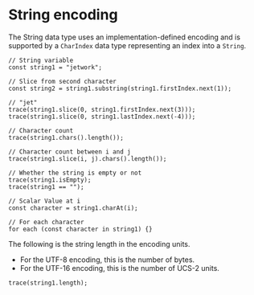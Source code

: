 # String encoding

The String data type uses an implementation-defined encoding and is supported by a `CharIndex` data type representing an index into a `String`.

```
// String variable
const string1 = "jetwork";

// Slice from second character
const string2 = string1.substring(string1.firstIndex.next(1));

// "jet"
trace(string1.slice(0, string1.firstIndex.next(3)));
trace(string1.slice(0, string1.lastIndex.next(-4)));

// Character count
trace(string1.chars().length());

// Character count between i and j
trace(string1.slice(i, j).chars().length());

// Whether the string is empty or not
trace(string1.isEmpty);
trace(string1 == "");

// Scalar Value at i
const character = string1.charAt(i);

// For each character
for each (const character in string1) {}
```

The following is the string length in the encoding units.

- For the UTF-8 encoding, this is the number of bytes.
- For the UTF-16 encoding, this is the number of UCS-2 units.

```
trace(string1.length);
```